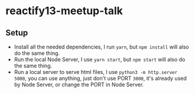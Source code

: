 # reactify13-meetup-talk

## Setup

* Install all the needed dependencies, I run `yarn`, but `npm install` will also do the same thing.
* Run the local Node Server, I use `yarn start`, but `npm start` will also do the same thing.
* Run a local server to serve html files, I use `python3 -m http.server 5000`, you can use anything, just don't use PORT `3000`, it's already used by Node Server, or change the PORT in Node Server.

